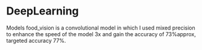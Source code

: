 # DeepLearning
Models
food_vision is a convolutional model in which I used mixed precision to enhance the speed of the model 3x and gain the accuracy of 73%approx, targeted accuracy 77%.
